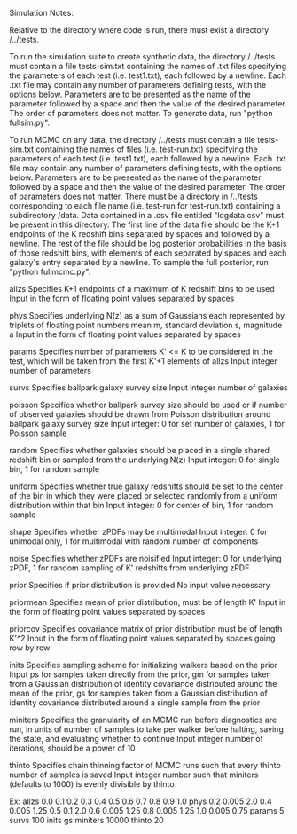 Simulation Notes:

Relative to the directory where code is run, there must exist a directory /../tests.

To run the simulation suite to create synthetic data, the directory /../tests must contain a file tests-sim.txt containing the names of .txt files specifying the parameters of each test (i.e. test1.txt), each followed by a newline.  Each .txt file may contain any number of parameters defining tests, with the options below.  Parameters are to be presented as the name of the parameter followed by a space and then the value of the desired parameter.  The order of parameters does not matter.  To generate data, run "python fullsim.py".

To run MCMC on any data, the directory /../tests must contain a file tests-sim.txt containing the names of files (i.e. test-run.txt) specifying the parameters of each test (i.e. test1.txt), each followed by a newline.  Each .txt file may contain any number of parameters defining tests, with the options below.  Parameters are to be presented as the name of the parameter followed by a space and then the value of the desired parameter.  The order of parameters does not matter.  There must be a directory in /../tests corresponding to each file name (i.e. test-run for test-run.txt) containing a subdirectory /data.  Data contained in a .csv file entitled "logdata.csv" must be present in this directory.  The first line of the data file should be the K+1 endpoints of the K redshift bins separated by spaces and followed by a newline.  The rest of the file should be log posterior probabilities in the basis of those redshift bins, with elements of each separated by spaces and each galaxy's entry separated by a newline.  To sample the full posterior, run "python fullmcmc.py".

allzs
  Specifies K+1 endpoints of a maximum of K redshift bins to be used
  Input in the form of floating point values separated by spaces

phys
  Specifies underlying N(z) as a sum of Gaussians each represented by triplets of floating point numbers mean m, standard deviation s, magnitude a
  Input in the form of floating point values separated by spaces

params
  Specifies number of parameters K' <= K to be considered in the test, which will be taken from the first K'+1 elements of allzs
  Input integer number of parameters

survs
  Specifies ballpark galaxy survey size
  Input integer number of galaxies

poisson
  Specifies whether ballpark survey size should be used or if number of observed galaxies should be drawn from Poisson distribution around ballpark galaxy survey size
  Input integer: 0 for set number of galaxies, 1 for Poisson sample

random
  Specifies whether galaxies should be placed in a single shared redshift bin or sampled from the underlying N(z)
  Input integer: 0 for single bin, 1 for random sample

uniform
  Specifies whether true galaxy redshifts should be set to the center of the bin in which they were placed or selected randomly from a uniform distribution within that bin
  Input integer: 0 for center of bin, 1 for random sample

shape
  Specifies whether zPDFs may be multimodal
  Input integer: 0 for unimodal only, 1 for multimodal with random number of components

noise
  Specifies whether zPDFs are noisified
  Input integer: 0 for underlying zPDF, 1 for random sampling of K' redshifts from underlying zPDF

prior
  Specifies if prior distribution is provided
  No input value necessary

priormean
  Specifies mean of prior distribution, must be of length K'
  Input in the form of floating point values separated by spaces

priorcov
  Specifies covariance matrix of prior distribution must be of length K'^2
  Input in the form of floating point values separated by spaces going row by row

inits
  Specifies sampling scheme for initializing walkers based on the prior
  Input ps for samples taken directly from the prior, gm for samples taken from a Gaussian distribution of identity covariance distributed around the mean of the prior, gs for samples taken from a Gaussian distribution of identity covariance distributed around a single sample from the prior

miniters
  Specifies the granularity of an MCMC run before diagnostics are run, in units of number of samples to take per walker before halting, saving the state, and evaluating whether to continue
  Input integer number of iterations, should be a power of 10

thinto
  Specifies chain thinning factor of MCMC runs such that every thinto number of samples is saved
  Input integer number such that miniters (defaults to 1000) is evenly divisible by thinto

Ex:
allzs 0.0 0.1 0.2 0.3 0.4 0.5 0.6 0.7 0.8 0.9 1.0
phys 0.2 0.005 2.0 0.4 0.005 1.25 0.5 0.1 2.0 0.6 0.005 1.25 0.8 0.005 1.25 1.0 0.005 0.75
params 5
survs 100
inits gs
miniters 10000
thinto 20